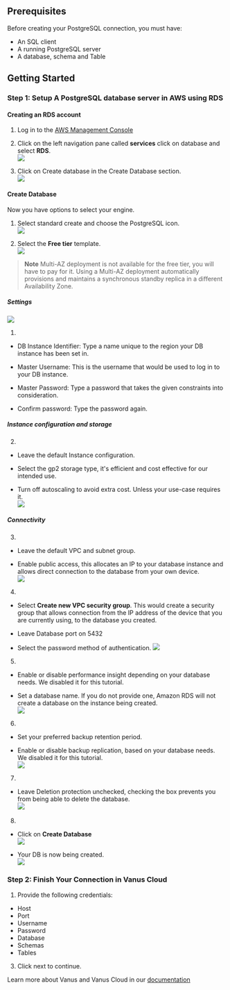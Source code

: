 ## Prerequisites  
Before creating your PostgreSQL connection, you must have:

- An SQL client
- A running PostgreSQL server
- A database, schema and Table  


## Getting Started 
### Step 1: Setup A PostgreSQL database server in AWS using RDS  

#### Creating an RDS account  
1. Log in to the [AWS Management Console](https://aws.amazon.com/)   

2. Click on the left navigation pane called **services** click on database and select **RDS**.   
![](images/3.png)   


3. Click on Create database in the Create Database section.  
![](images/4.png)   


#### Create Database  
Now you have options to select your engine.  

1. Select standard create and choose the PostgreSQL icon.   
![](images/5.png)   


2. Select the **Free tier** template.   
![](images/6.png)   


>**Note** Multi-AZ deployment is not available for the free tier, you will have to pay for it. Using a Multi-AZ deployment automatically provisions and maintains a synchronous standby replica in a different Availability Zone.   



##### Settings   
![](images/7.png)   

1.
- DB Instance Identifier: Type a name unique to the region your DB instance has been set in.  

- Master Username: This is the username that would be used to log in to your DB instance.  

- Master Password: Type a password that takes the given constraints into consideration.  

- Confirm password: Type the password again.   


##### Instance configuration and storage

2.
- Leave the default Instance configuration.  

- Select the gp2 storage type, it's efficient and cost effective for our intended use.  

- Turn off autoscaling to avoid extra cost. Unless your use-case requires it.   
![](images/8.png)   


##### Connectivity  
3.
- Leave the default VPC and subnet group.  

- Enable public access, this allocates an IP to your database instance and allows direct connection to the database from your own device.  
![](images/9.png)   


4.
- Select **Create new VPC security group**. This would create a security group that allows connection from the IP address of the device that you are currently using, to the database you created.

- Leave Database port on 5432   

- Select the password method of authentication.
![](images/10.png)   


5.
- Enable or disable performance insight depending on your database needs. We disabled it for this tutorial.  

- Set a database name. If you do not provide one, Amazon RDS will not create a database on the instance being created.   
![](images/11.png)   


6.
- Set your preferred backup retention period.  

- Enable or disable backup replication, based on your database needs. We disabled it for this tutorial.  
![](images/12.png)   


7.
- Leave Deletion protection unchecked, checking the box prevents you from being able to delete the database.  
![](images/13.png)   


8.
- Click on **Create Database**  
![](images/14.png)   


- Your DB is now being created.  
![](images/15.png)   

### Step 2: Finish Your Connection in Vanus Cloud  

1. Provide the following credentials: 
- Host 
- Port 
- Username 
- Password 
- Database 
- Schemas 
- Tables   

3. Click next to continue. 


Learn more about Vanus and Vanus Cloud in our [documentation](https://docs.vanus.ai/getting-started/what-is-vanus)